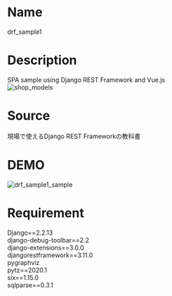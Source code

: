 # Name
drf_sample1  

# Description
SPA sample using Django REST Framework and Vue.js  
![shop_models](https://user-images.githubusercontent.com/57529474/86453878-6c018780-bd59-11ea-9bdf-0fe9e705064d.png)  

# Source
現場で使えるDjango REST Frameworkの教科書  

# DEMO
![drf_sample1_sample](https://user-images.githubusercontent.com/57529474/86454359-124d8d00-bd5a-11ea-9f1a-158ecb1a43ba.png)  

# Requirement
Django==2.2.13  
django-debug-toolbar==2.2  
django-extensions==3.0.0  
djangorestframework==3.11.0  
pygraphviz  
pytz==2020.1  
six==1.15.0  
sqlparse==0.3.1  
